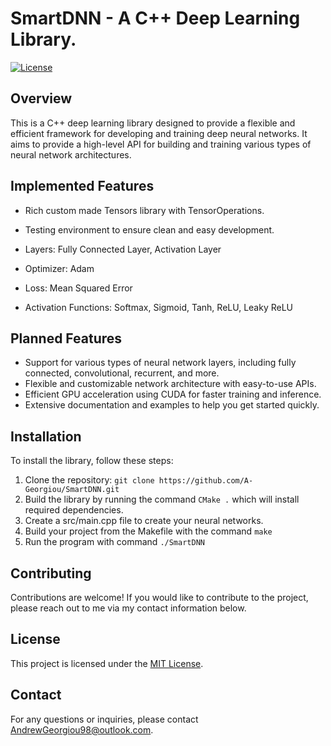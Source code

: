# SmartDNN - A C++ Deep Learning Library.

[![License](https://img.shields.io/badge/license-MIT-blue.svg)](LICENSE)

## Overview

This is a C++ deep learning library designed to provide a flexible and efficient framework for developing and training deep neural networks. It aims to provide a high-level API for building and training various types of neural network architectures.

## Implemented Features

- Rich custom made Tensors library with TensorOperations.
- Testing environment to ensure clean and easy development.

- Layers: Fully Connected Layer, Activation Layer
- Optimizer: Adam
- Loss: Mean Squared Error
- Activation Functions: Softmax, Sigmoid, Tanh, ReLU, Leaky ReLU

## Planned Features

- Support for various types of neural network layers, including fully connected, convolutional, recurrent, and more.
- Flexible and customizable network architecture with easy-to-use APIs.
- Efficient GPU acceleration using CUDA for faster training and inference.
- Extensive documentation and examples to help you get started quickly.

## Installation

To install the library, follow these steps:

1. Clone the repository: `git clone https://github.com/A-Georgiou/SmartDNN.git`
2. Build the library by running the command `CMake .` which will install required dependencies.
3. Create a src/main.cpp file to create your neural networks.
3. Build your project from the Makefile with the command `make`
4. Run the program with command `./SmartDNN`

## Contributing

Contributions are welcome! If you would like to contribute to the project, please reach out to me via my contact information below.

## License

This project is licensed under the [MIT License](LICENSE).

## Contact

For any questions or inquiries, please contact [AndrewGeorgiou98@outlook.com](mailto:andrewgeorgiou98@outlook.com).
